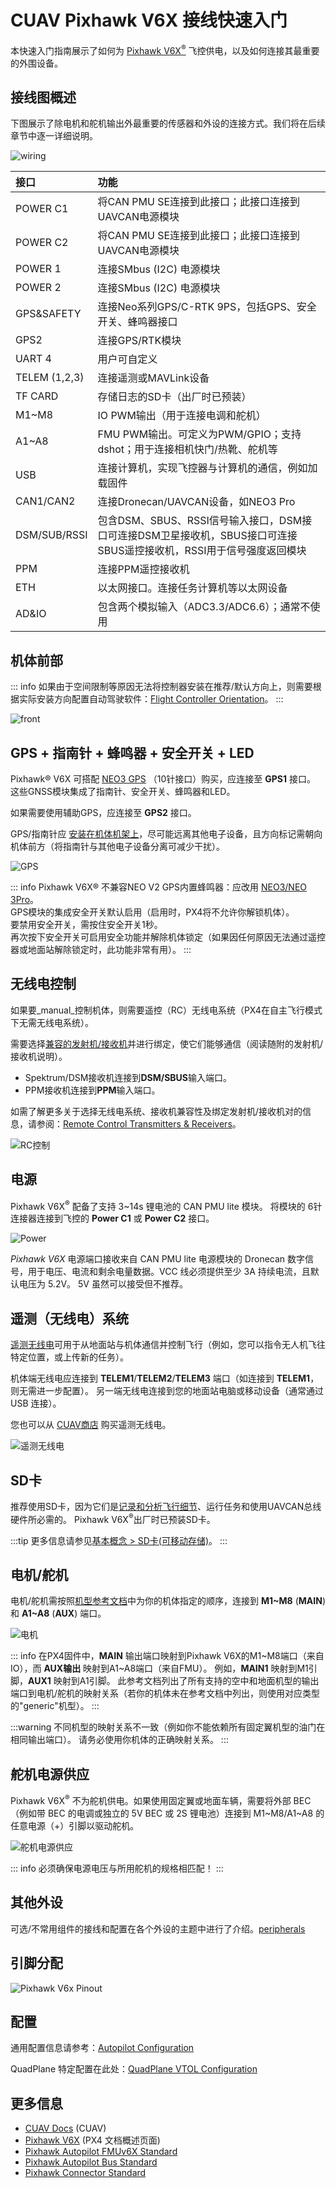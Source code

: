 # CUAV Pixhawk V6X 接线快速入门

本快速入门指南展示了如何为 [Pixhawk V6X<sup>&reg;</sup>](../flight_controller/cuav_pixhawk_v6x.md) 飞控供电，以及如何连接其最重要的外围设备。

## 接线图概述

下图展示了除电机和舵机输出外最重要的传感器和外设的连接方式。我们将在后续章节中逐一详细说明。

![wiring](../../assets/flight_controller/cuav_pixhawk_v6x/quickstart_01_en.jpg)

| 接口          | **功能**                                                                                                                                                                                                                      |
| :------------ | :---------------------------------------------------------------------------------------------------------------------------------------------------------------------------------------------------------------------------- |
| POWER C1      | 将CAN PMU SE连接到此接口；此接口连接到UAVCAN电源模块                                                                                                                                                                            |
| POWER C2      | 将CAN PMU SE连接到此接口；此接口连接到UAVCAN电源模块                                                                                                                                                                            |
| POWER 1       | 连接SMbus (I2C) 电源模块                                                                                                                                                                                                      |
| POWER 2       | 连接SMbus (I2C) 电源模块                                                                                                                                                                                                      |
| GPS&SAFETY    | 连接Neo系列GPS/C-RTK 9PS，包括GPS、安全开关、蜂鸣器接口                                                                                                                                                                        |
| GPS2          | 连接GPS/RTK模块                                                                                                                                                                                                               |
| UART 4        | 用户可自定义                                                                                                                                                                                                                   |
| TELEM (1,2,3) | 连接遥测或MAVLink设备                                                                                                                                                                                                          |
| TF CARD       | 存储日志的SD卡（出厂时已预装）                                                                                                                                                                                                |
| M1~M8         | IO PWM输出（用于连接电调和舵机）                                                                                                                                                                                              |
| A1~A8         | FMU PWM输出。可定义为PWM/GPIO；支持dshot；用于连接相机快门/热靴、舵机等                                                                                                                                                        |
| USB           | 连接计算机，实现飞控器与计算机的通信，例如加载固件                                                                                                                                                                              |
| CAN1/CAN2     | 连接Dronecan/UAVCAN设备，如NEO3 Pro                                                                                                                                                                                           |
| DSM/SUB/RSSI  | 包含DSM、SBUS、RSSI信号输入接口，DSM接口可连接DSM卫星接收机，SBUS接口可连接SBUS遥控接收机，RSSI用于信号强度返回模块                                                                                                              |
| PPM           | 连接PPM遥控接收机                                                                                                                                                                                                             |
| ETH           | 以太网接口。连接任务计算机等以太网设备                                                                                                                                                                                        |
| AD&IO         | 包含两个模拟输入（ADC3.3/ADC6.6）；通常不使用                                                                                                                                                                                  |

## 机体前部

::: info
如果由于空间限制等原因无法将控制器安装在推荐/默认方向上，则需要根据实际安装方向配置自动驾驶软件：[Flight Controller Orientation](../config/flight_controller_orientation.md)。
:::

![front](../../assets/flight_controller/cuav_pixhawk_v6x/quickstart_02.jpg)

## GPS + 指南针 + 蜂鸣器 + 安全开关 + LED

Pixhawk® V6X 可搭配 [NEO3 GPS](https://store.cuav.net/shop/neo-3/) （10针接口）购买，应连接至 **GPS1** 接口。  
这些GNSS模块集成了指南针、安全开关、蜂鸣器和LED。

如果需要使用辅助GPS，应连接至 **GPS2** 接口。

GPS/指南针应 [安装在机体机架上](../assembly/mount_gps_compass.md)，尽可能远离其他电子设备，且方向标记需朝向机体前方（将指南针与其他电子设备分离可减少干扰）。

![GPS](../../assets/flight_controller/cuav_pixhawk_v6x/quickstart_03.jpg)

::: info
Pixhawk V6X® 不兼容NEO V2 GPS内置蜂鸣器：应改用 [NEO3/NEO 3Pro](https://store.cuav.net/shop/neo-3/)。  
GPS模块的集成安全开关默认启用（启用时，PX4将不允许你解锁机体）。  
要禁用安全开关，需按住安全开关1秒。  
再次按下安全开关可启用安全功能并解除机体锁定（如果因任何原因无法通过遥控器或地面站解除锁定时，此功能非常有用）。
:::

## 无线电控制

如果要_manual_控制机体，则需要遥控（RC）无线电系统（PX4在自主飞行模式下无需无线电系统）。

需要选择[兼容的发射机/接收机](../getting_started/rc_transmitter_receiver.md)并进行绑定，使它们能够通信（阅读随附的发射机/接收机说明）。

- Spektrum/DSM接收机连接到**DSM/SBUS**输入端口。
- PPM接收机连接到**PPM**输入端口。

如需了解更多关于选择无线电系统、接收机兼容性及绑定发射机/接收机对的信息，请参阅：[Remote Control Transmitters & Receivers](../getting_started/rc_transmitter_receiver.md)。

![RC控制](../../assets/flight_controller/cuav_pixhawk_v6x/quickstart_04.jpg)

## 电源

Pixhawk V6X<sup>&reg;</sup> 配备了支持 3~14s 锂电池的 CAN PMU lite 模块。
将模块的 6针连接器连接到飞控的 **Power C1** 或 **Power C2** 接口。

![Power](../../assets/flight_controller/cuav_pixhawk_v6x/quickstart_05.jpg)

_Pixhawk V6X_ 电源端口接收来自 CAN PMU lite 电源模块的 Dronecan 数字信号，用于电压、电流和剩余电量数据。VCC 线必须提供至少 3A 持续电流，且默认电压为 5.2V。
5V 虽然可以接受但不推荐。

## 遥测（无线电）系统

[遥测无线电](../telemetry/index.md)可用于从地面站与机体通信并控制飞行（例如，您可以指令无人机飞往特定位置，或上传新的任务）。

机体端无线电应连接到 **TELEM1**/**TELEM2**/**TELEM3** 端口（如连接到 **TELEM1**，则无需进一步配置）。
另一端无线电连接到您的地面站电脑或移动设备（通常通过 USB 连接）。

您也可以从 [CUAV商店](https://store.cuav.net/uav-telemetry-module/) 购买遥测无线电。

![遥测无线电](../../assets/flight_controller/cuav_pixhawk_v6x/quickstart_06.jpg)

## SD卡

推荐使用SD卡，因为它们是[记录和分析飞行细节](../getting_started/flight_reporting.md)、运行任务和使用UAVCAN总线硬件所必需的。
Pixhawk V6X<sup>&reg;</sup>出厂时已预装SD卡。

:::tip
更多信息请参见[基本概念 > SD卡(可移动存储)](../getting_started/px4_basic_concepts.md#sd-cards-removable-memory)。
:::

## 电机/舵机

电机/舵机需按照[机型参考文档](../airframes/airframe_reference.md)中为你的机体指定的顺序，连接到 **M1~M8** (**MAIN**) 和 **A1~A8** (**AUX**) 端口。

![电机](../../assets/flight_controller/cuav_pixhawk_v6x/quickstart_07.jpg)

::: info
在PX4固件中，**MAIN** 输出端口映射到Pixhawk V6X的M1~M8端口（来自IO），而 **AUX输出** 映射到A1~A8端口（来自FMU）。
例如，**MAIN1** 映射到M1引脚，**AUX1** 映射到A1引脚。
此参考文档列出了所有支持的空中和地面机型的输出端口到电机/舵机的映射关系（若你的机体未在参考文档中列出，则使用对应类型的"generic"机型）。
:::

:::warning
不同机型的映射关系不一致（例如你不能依赖所有固定翼机型的油门在相同输出端口）。
请务必使用你机体的正确映射关系。
:::

## 舵机电源供应

Pixhawk V6X<sup>&reg;</sup> 不为舵机供电。如果使用固定翼或地面车辆，需要将外部 BEC（例如带 BEC 的电调或独立的 5V BEC 或 2S 锂电池）连接到 M1~M8/A1~A8 的任意电源（+）引脚以驱动舵机。

![舵机电源供应](../../assets/flight_controller/cuav_pixhawk_v6x/quickstart_08.jpg)

::: info
必须确保电源电压与所用舵机的规格相匹配！
:::

## 其他外设

可选/不常用组件的接线和配置在各个外设的主题中进行了介绍。[peripherals](../peripherals/index.md)

## 引脚分配

![Pixhawk V6x Pinout](../../assets/flight_controller/cuav_pixhawk_v6x/pixhawk_v6x_pinouts.png)

## 配置

通用配置信息请参考：[Autopilot Configuration](../config/index.md)

QuadPlane 特定配置在此处：[QuadPlane VTOL Configuration](../config_vtol/vtol_quad_configuration.md)

## 更多信息

- [CUAV Docs](https://doc.cuav.net/) (CUAV)
- [Pixhawk V6X](../flight_controller/cuav_pixhawk_v6x.md) (PX4 文档概述页面)
- [Pixhawk Autopilot FMUv6X Standard](https://github.com/pixhawk/Pixhawk-Standards/blob/master/DS-012%20Pixhawk%20Autopilot%20v6X%20Standard.pdf)
- [Pixhawk Autopilot Bus Standard](https://github.com/pixhawk/Pixhawk-Standards/blob/master/DS-010%20Pixhawk%20Autopilot%20Bus%20Standard.pdf)
- [Pixhawk Connector Standard](https://github.com/pixhawk/Pixhawk-Standards/blob/master/DS-009%20Pixhawk%20Connector%20Standard.pdf)